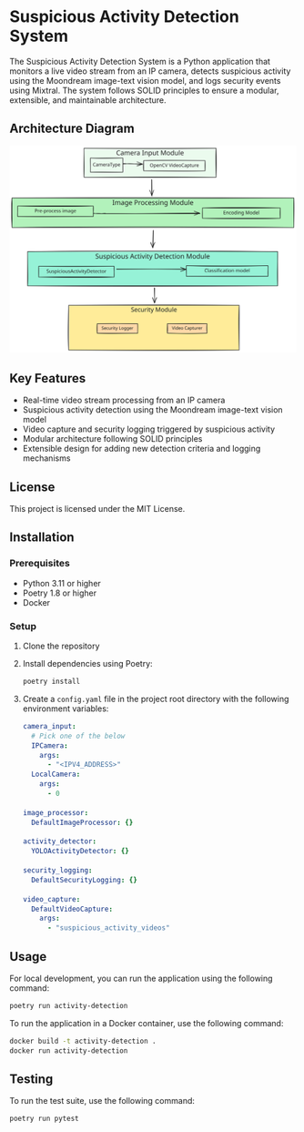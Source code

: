 # Suspicious Activity Detection System

The Suspicious Activity Detection System is a Python application that monitors a live video stream from an IP camera, detects suspicious activity using the Moondream image-text vision model, and logs security events using Mixtral. The system follows SOLID principles to ensure a modular, extensible, and maintainable architecture.

## Architecture Diagram

[architecture-diagram]: ./docs/architectureDiagram.svg

![Architecture Diagram][architecture-diagram]


## Key Features

- Real-time video stream processing from an IP camera
- Suspicious activity detection using the Moondream image-text vision model
- Video capture and security logging triggered by suspicious activity
- Modular architecture following SOLID principles
- Extensible design for adding new detection criteria and logging mechanisms

## License
This project is licensed under the MIT License.

## Installation

### Prerequisites

- Python 3.11 or higher
- Poetry 1.8 or higher
- Docker

### Setup

1. Clone the repository
2. Install dependencies using Poetry:

    ```bash
    poetry install
    ```

3. Create a `config.yaml` file in the project root directory with the following environment variables:

    ```yaml
    camera_input:
      # Pick one of the below
      IPCamera:
        args:
          - "<IPV4_ADDRESS>"
      LocalCamera:
        args:
          - 0

    image_processor:
      DefaultImageProcessor: {}

    activity_detector:
      YOLOActivityDetector: {}

    security_logging:
      DefaultSecurityLogging: {}

    video_capture:
      DefaultVideoCapture:
        args:
          - "suspicious_activity_videos"

    ```

## Usage

For local development, you can run the application using the following command:
```bash
poetry run activity-detection
```

To run the application in a Docker container, use the following command:
```bash
docker build -t activity-detection .
docker run activity-detection
```

## Testing

To run the test suite, use the following command:
```bash
poetry run pytest
```
